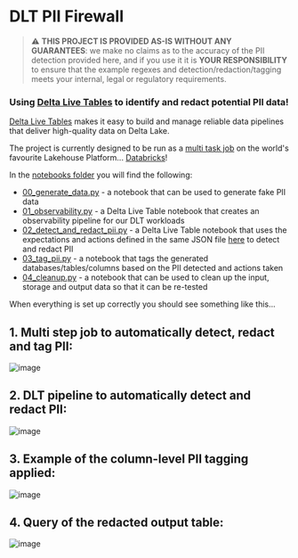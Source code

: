 # DLT PII Firewall

> :warning: **THIS PROJECT IS PROVIDED AS-IS WITHOUT ANY GUARANTEES**: we make no claims as to the accuracy of the PII detection provided here, and if you use it it is **YOUR RESPONSIBILITY** to ensure that the example regexes and detection/redaction/tagging meets your internal, legal or regulatory requirements.

### Using [Delta Live Tables](https://databricks.com/discover/pages/getting-started-with-delta-live-tables) to identify and redact potential PII data!

[Delta Live Tables](https://databricks.com/discover/pages/getting-started-with-delta-live-tables) makes it easy to build and manage reliable data pipelines that deliver high-quality data on Delta Lake.



The project is currently designed to be run as a [multi task job](https://docs.databricks.com/data-engineering/jobs/jobs-quickstart.html) on the world's favourite Lakehouse Platform... [Databricks](https://databricks.com/)!

In the [notebooks folder](notebooks/) you will find the following:

* [00_generate_data.py](notebooks/00_generate_data.py) - a notebook that can be used to generate fake PII data
* [01_observability.py](notebooks/01_observability.py) - a Delta Live Table notebook that creates an observability pipeline for our DLT workloads
* [02_detect_and_redact_pii.py](notebooks/02_detect_and_redact_pii.py) - a Delta Live Table notebook that uses the expectations and actions defined in the same JSON file [here](expectations/pii_detection.json) to detect and redact PII
* [03_tag_pii.py](notebooks/03_tag_pii.py) - a notebook that tags the generated databases/tables/columns based on the PII detected and actions taken
* [04_cleanup.py](notebooks/04_cleanup.py) - a notebook that can be used to clean up the input, storage and output data so that it can be re-tested

When everything is set up correctly you should see something like this...

## 1. Multi step job to automatically detect, redact and tag PII:

![image](https://user-images.githubusercontent.com/43955924/152864772-662c8697-a858-4d4f-94b2-d12363f36f4d.png)

## 2. DLT pipeline to automatically detect and redact PII:

![image](https://user-images.githubusercontent.com/43955924/152864961-732fb2ca-58dc-4805-96fa-110b3a186adc.png)

## 3. Example of the column-level PII tagging applied:

![image](https://user-images.githubusercontent.com/43955924/152865773-de1f6f53-2c66-4f8c-b6fc-0d8d0358ef97.png)

## 4. Query of the redacted output table:

![image](https://user-images.githubusercontent.com/43955924/152866375-0c91bcd1-6204-40a9-ab5d-f92cd2913f25.png)
